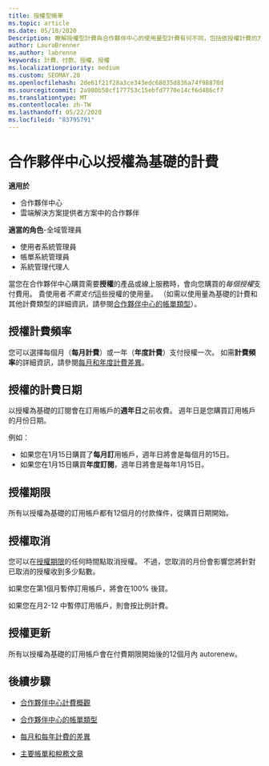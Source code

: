 ```yaml
---
title: 授權型帳單
ms.topic: article
ms.date: 05/18/2020
Description: 瞭解授權型計費與合作夥伴中心的使用量型計費有何不同，包括依授權計費的方式（不依授權使用量而定）。
author: LauraBrenner
ms.author: labrenne
keywords: 計費、付款、授權、授權
ms.localizationpriority: medium
ms.custom: SEOMAY.20
ms.openlocfilehash: 2de61f21f28a3ce343edc68035d836a74f98870d
ms.sourcegitcommit: 2a980b50cf177753c15ebfd7770e14cf6d486cf7
ms.translationtype: MT
ms.contentlocale: zh-TW
ms.lasthandoff: 05/22/2020
ms.locfileid: "83795791"
---
```

# <a name="license-based-billing-in-partner-center"></a>合作夥伴中心以授權為基礎的計費

**適用於**

- 合作夥伴中心
- 雲端解決方案提供者方案中的合作夥伴

**適當的角色**-全域管理員
- 使用者系統管理員
- 帳單系統管理員
- 系統管理代理人

當您在合作夥伴中心購買需要**授權**的產品或線上服務時，會向您購買的*每個授權*支付費用。 貴使用者*不需支付*這些授權的使用量。 （如需以使用量為基礎的計費和其他計費類型的詳細資訊，請參閱[合作夥伴中心的帳單類型](billing-different-types.md)）。

## <a name="license-billing-frequency"></a>授權計費頻率

您可以選擇每個月（**每月計費**）或一年（**年度計費**）支付授權一次。 如需**計費頻率**的詳細資訊，請參閱[每月和年度計費差異](billing-annual-monthly.md)。

## <a name="billing-date-for-licenses"></a>授權的計費日期

以授權為基礎的訂閱會在訂用帳戶的**週年日**之前收費。 週年日是您購買訂用帳戶的月份日期。

例如：

- 如果您在1月15日購買了**每月訂**用帳戶，週年日將會是每個月的15日。
- 如果您在1月15日購買**年度訂閱**，週年日將會是每年1月15日。

## <a name="license-term"></a>授權期限

所有以授權為基礎的訂用帳戶都有12個月的付款條件，從購買日期開始。

## <a name="license-cancellation"></a>授權取消

您可以在[授權期限](#license-term)的任何時間點取消授權。 不過，您取消的月份會影響您將針對已取消的授權收到多少點數。

如果您在第1個月暫停訂用帳戶，將會在100% 後貸。

如果您在月2-12 中暫停訂用帳戶，則會按比例計費。

## <a name="license-renewal"></a>授權更新

所有以授權為基礎的訂用帳戶會在付費期限開始後的12個月內 autorenew。

## <a name="next-steps"></a>後續步驟

- [合作夥伴中心計費概觀](billing-basics.md)

- [合作夥伴中心的帳單類型](billing-different-types.md)

- [每月和每年計費的差異](billing-annual-monthly.md)

- [主要帳單和稅務文章](billing.md)
